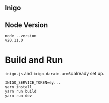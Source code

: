 ## Inigo

## Node Version

```
node --version
v20.11.0
```

# Build and Run

`inigo.js` and `inigo-darwin-arm64` already set up.

```
INIGO_SERVICE_TOKEN=ey...
yarn install
yarn run build
yarn run dev
```